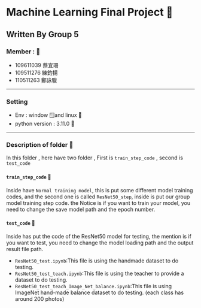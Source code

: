 # Machine Learning Final Project 📰
## Written By Group 5 

### Member : :clinking_glasses:
- 109611039 蔡宜珊
- 109511276 練鈞揚
- 110511263 鄭詠駿


---

### Setting 
- Env : window 🪟and linux 🐧
- python version : 3.11.0 🐍

---

### Description of folder 📁
In this folder , here have two folder , First is `train_step_code` , second is `test_code`

#### `train_step_code` 📂
Inside have `Normal training model`, this is put some different model training codes, and the second one is called `ResNet50_step`, inside is put our group model training step code. the Notice is if you want to train your model, you need to change the save model path and the epoch number.

#### `test_code` 📂
Inside has put the code of the ResNet50 model for testing, the mention is if you want to test, you need to change the model loading path and the output result file path.  

- `ResNet50_test.ipynb`:This file is using the handmade dataset to do testing. 
- `ResNet50_test_teach.ipynb`:This file is using the teacher to provide a dataset to do testing.
- `ResNet50_test_teach_Image_Net_balance.ipynb`:This file is using ImageNet hand-made balance dataset to do testing. (each class has around 200 photos)


